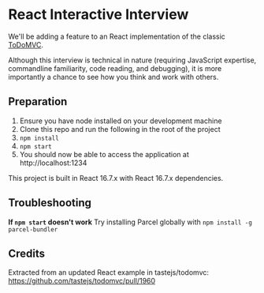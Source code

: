 # React Interactive Interview

We'll be adding a feature to an React implementation of the classic [ToDoMVC](http://todomvc.com/).

Although this interview is technical in nature (requiring JavaScript expertise, commandline familiarity, code reading, and debugging), it is more importantly a chance to see how you think and work with others.

## Preparation

1. Ensure you have node installed on your development machine
2. Clone this repo and run the following in the root of the project
3. `npm install`
4. `npm start`
5. You should now be able to access the application at http://localhost:1234

This project is built in React 16.7.x with React 16.7.x dependencies.

## Troubleshooting

**If `npm start` doesn't work**
Try installing Parcel globally with `npm install -g parcel-bundler`

## Credits

Extracted from an updated React example in tastejs/todomvc: https://github.com/tastejs/todomvc/pull/1960

